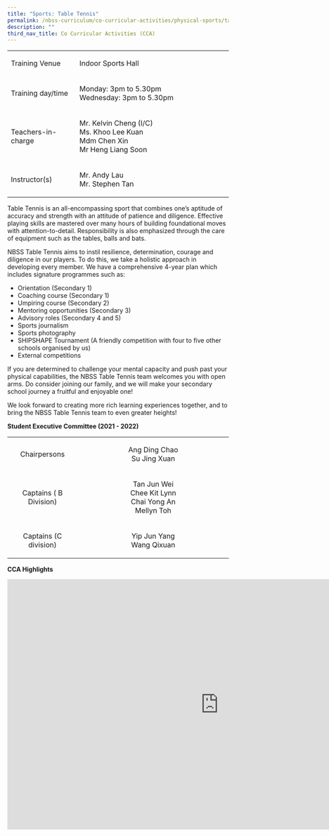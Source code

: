 ```yaml
---
title: "Sports: Table Tennis"
permalink: /nbss-curriculum/co-curricular-activities/physical-sports/table-tennis/
description: ""
third_nav_title: Co Curricular Activities (CCA)
---
```




<table width="0">
<tbody>
<tr>
<td width="161">
<p>Training Venue</p>
</td>
<td width="441">
<p>Indoor Sports Hall</p>
</td>
</tr>
<tr>
<td width="161">
<p>Training day/time</p>
</td>
<td width="441">
<p>Monday: 3pm to 5.30pm<br />Wednesday: 3pm to 5.30pm&nbsp;</p>
</td>
</tr>
<tr>
<td width="161">
<p>Teachers-in-charge</p>
</td>
<td width="441">
<p>Mr. Kelvin Cheng (I/C)<br />Ms. Khoo Lee Kuan<br />Mdm Chen Xin<br />Mr Heng Liang Soon</p>
</td>
</tr>
<tr>
<td width="161">
<p>Instructor(s)</p>
</td>
<td width="441">
<p>Mr. Andy Lau<br />Mr. Stephen Tan</p>
</td>
</tr>
</tbody>
</table>
<p>Table Tennis is an all-encompassing sport that combines one&rsquo;s aptitude of accuracy and strength with an attitude of patience and diligence. Effective playing skills are mastered over many hours of building foundational moves with attention-to-detail. Responsibility is also emphasized through the care of equipment such as the tables, balls and bats.</p>
<p>NBSS Table Tennis aims to instil resilience, determination, courage and diligence in our players. To do this, we take a holistic approach in developing every member. We have a comprehensive 4-year plan which includes signature programmes such as:</p>
<ul>
<li>Orientation (Secondary 1)</li>
<li>Coaching course (Secondary 1)</li>
<li>Umpiring course (Secondary 2)</li>
<li>Mentoring opportunities (Secondary 3)</li>
<li>Advisory roles (Secondary 4 and 5)</li>
<li>Sports journalism&nbsp;</li>
<li>Sports photography</li>
<li>SHIPSHAPE Tournament (A friendly competition with four to five other schools organised by us)</li>
<li>External competitions</li>
</ul>
<p>If you are determined to challenge your mental capacity and push past your physical capabilities, the NBSS Table Tennis team welcomes you with open arms. Do consider joining our family, and we will make your secondary school journey a fruitful and enjoyable one!</p>
<p>We look forward to creating more rich learning experiences together, and to bring the NBSS Table Tennis team to even greater heights!</p>
<p><strong>Student Executive Committee (2021 - 2022)</strong></p>
<table width="0">
<tbody>
<tr>
<td style="text-align: center;" width="161">
<p>Chairpersons</p>
</td>
<td style="text-align: center;" width="441">
<p>Ang Ding Chao<br />Su Jing Xuan</p>
</td>
</tr>
<tr>
<td style="text-align: center;" width="161">
<p>Captains ( B Division)</p>
</td>
<td style="text-align: center;" width="441">
<p>Tan Jun Wei<br />Chee Kit Lynn<br />Chai Yong An<br />Mellyn Toh</p>
</td>
</tr>
<tr>
<td style="text-align: center;" width="161">
<p>Captains (C division)</p>
</td>
<td style="text-align: center;" width="441">
<p>Yip Jun Yang<br />Wang Qixuan</p>
</td>
</tr>
</tbody>
</table>
<p><strong>CCA Highlights</strong></p>
<iframe src="https://docs.google.com/presentation/d/e/2PACX-1vTv24t2OaQiBycZ8hUf62mRmZhOQdjBCn-g5jvZk3OY7rTP8w4cupce8N50HCHYZuzutU4lI_YY1Jf5/embed?start=false&loop=false&delayms=10000" frameborder="0" width="960" height="569" allowfullscreen="true" ></iframe>